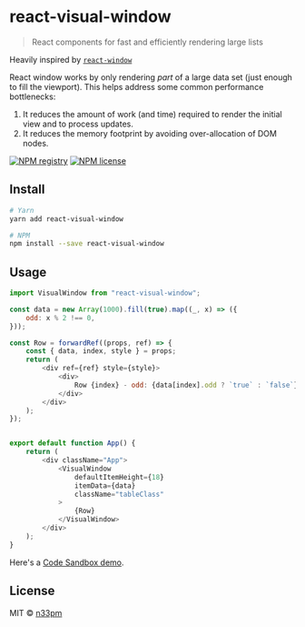# react-visual-window

> React components for fast and efficiently rendering large lists

Heavily inspired by [`react-window`](https://npmjs.com/package/react-window)

React window works by only rendering *part* of a large data set (just enough to fill the viewport). This helps address some common performance bottlenecks:
1. It reduces the amount of work (and time) required to render the initial view and to process updates.
2. It reduces the memory footprint by avoiding over-allocation of DOM nodes.

[![NPM registry](https://img.shields.io/npm/v/react-visual-window.svg?style=for-the-badge)](https://npmjs.com/react-visual-window) [![NPM license](https://img.shields.io/badge/license-mit-red.svg?style=for-the-badge)](LICENSE.md)

## Install

```bash
# Yarn
yarn add react-visual-window

# NPM
npm install --save react-visual-window
```

## Usage

```javascript
import VisualWindow from "react-visual-window";

const data = new Array(1000).fill(true).map((_, x) => ({
    odd: x % 2 !== 0,
}));

const Row = forwardRef((props, ref) => {
    const { data, index, style } = props;
    return (
        <div ref={ref} style={style}>
            <div>
                Row {index} - odd: {data[index].odd ? `true` : `false`}
            </div>
        </div>
    );
});


export default function App() {
    return (
        <div className="App">
            <VisualWindow
                defaultItemHeight={18}
                itemData={data}
                className="tableClass"
            >
                {Row}
            </VisualWindow>
        </div>
    );
}
```

Here's a [Code Sandbox demo](https://codesandbox.io/s/0mk3qwpl4l).

## License

MIT © [n33pm](https://github.com/n33pm)